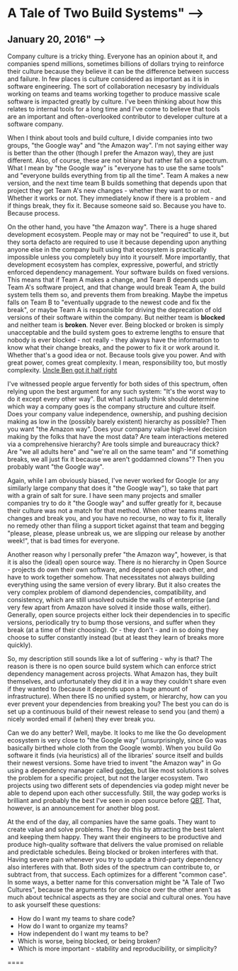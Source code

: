 # A Tale of Two Build Systems" -->
## January 20, 2016" -->

Company culture is a tricky thing.  Everyone has an opinion about it, and
companies spend millions, sometimes billions of dollars trying to reinforce
their culture because they believe it can be the difference between success and
failure.  In few places is culture considered as important as it is in software
engineering.  The sort of collaboration necesasry by individuals working on
teams and teams working together to produce massive scale software is impacted
greatly by culture.  I've been thinking about how this relates to internal
tools for a long time and I've come to believe that tools are an important and
often-overlooked contributor to developer culture at a software company.

When I think about tools and build culture, I divide companies into two groups,
"the Google way" and "the Amazon way".  I'm not saying either way is better
than the other (though I prefer the Amazon way), they are just different.
Also, of course, these are not binary but rather fall on a spectrum.  What I
mean by "the Google way" is "everyone has to use the same tools" and "everyone
builds everything from tip all the time".  Team A makes a new version, and the
next time team B builds something that depends upon that project they get Team
A's new changes - whether they want to or not.  Whether it works or not.  They
immediately know if there is a problem - and if things break, they fix it.
Because someone said so.  Because you have to.  Because process.

On the other hand, you have "the Amazon way".  There is a huge shared
development ecosystem.  People may or may not be "required" to use it, but they
sorta defacto are required to use it because depending upon anything anyone
else in the company built using that ecosystem is practically impossible unless
you completely buy into it yourself.  More importantly, that development
ecosystem has complex, expressive, powerful, and strictly enforced dependency
management.  Your software builds on fixed versions.  This means that if Team A
makes a change, and Team B depends upon Team A's software project, and that
change would break Team A, the build system tells them so, and prevents them
from breaking.  Maybe the impetus falls on Team B to "eventually upgrade to the
newest code and fix the break", or maybe Team A is responsible for driving the
deprecation of old versions of their software within the company.  But neither
team is **blocked** and neither team is **broken**.  Never ever.  Being
blocked or broken is simply unacceptable and the build system goes to extreme
lengths to ensure that nobody is ever blocked - not really - they always have
the information to know what their change breaks, and the power to fix it or
work around it.  Whether that's a good idea or not.  Because tools give you
power.  And with great power, comes great complexity.  I mean, responsibility
too, but mostly complexity.  [Uncle Ben got it half right](http://en.wikipedia.org/wiki/Uncle_Ben#.22With_great_power_comes_great_responsibility.22)

I've witnessed people argue fervently for both sides of this spectrum, often
relying upon the best argument for any such system: "It's the worst way to do
it except every other way".  But what I actually think should determine which
way a company goes is the company structure and culture itself.  Does your
company value independence, ownership, and pushing decision making as low in
the (possibly barely existent) hierarchy as possible?  Then you want "the
Amazon way".  Does your company value high-level decision making by the folks
that have the most data?  Are team interactions metered via a comprehensive
hierarchy?  Are tools simple and bureaucracy thick?  Are "we all adults here"
and "we're all on the same team" and "if something breaks, we all just fix it
because we aren't goddamned clowns"?  Then you probably want "the Google way".

Again, while I am obviously biased, I've never worked for Google (or any
similarly large company that does it "the Google way"), so take that part with
a grain of salt for sure.  I have seen many projects and smaller companies try
to do it "the Google way" and suffer greatly for it, because their culture was
not a match for that method.  When other teams make changes and break you, and
you have no recourse, no way to fix it, literally no remedy other than filing a
support ticket against that team and begging "please, please, please unbreak
us, we are slipping our release by another week!", that is bad times for
everyone.

Another reason why I personally prefer "the Amazon way", however, is that it is
also the (ideal) open source way.  There *is* no hierarchy in Open Source -
projects do own their own software, and depend upon each other, and have to work
together somehow.  That necessitates not always building everything using the
same version of every library.  But it also creates the very complex problem of
diamond dependencies, compatibility, and consistency, which are still unsolved
outside the walls of enterprise (and very few apart from Amazon have solved it
inside those walls, either).  Generally, open source projects either lock their
dependencies in to specific versions, periodically try to bump those versions,
and suffer when they break (at a time of their choosing).  Or - they don't - and
in so doing they choose to suffer constantly instead (but at least they learn of
breaks more quickly).

So, my description still sounds like a lot of suffering - why is that?  The
reason is there is no open source build system which can enforce strict
dependency management across projects.  What Amazon has, they built themselves,
and unfortunately they did it in a way they couldn't share even if they wanted
to (because it depends upon a huge amount of infrastructure).  When there IS no
unified system, or hierarchy, how can you ever prevent your dependencies from
breaking you?  The best you can do is set up a continuous build of their newest
release to send you (and them) a nicely worded email if (when) they ever break
you.

Can we do any better?  Well, maybe.  It looks to me like the Go development
ecosystem is very close to "the Google way" (unsurprisingly, since Go was
basically birthed whole cloth from the Google womb).  When you build Go
software it finds (via heuristics) all of the libraries' source itself and
builds their newest versions.  Some have tried to invent "the Amazon way" in Go
using a dependency manager called [godep](https://github.com/tools/godep), but like most solutions it
solves the problem for a specific project, but not the larger ecosystem.  Two
projects using two different sets of dependencies via godep might never be able
to depend upon each other successfully.  Still, the way godep works is
brilliant and probably the best I've seen in open source before
[QBT](https://qbtbuildtool.com).  That, however, is an announcement for another
blog post.

At the end of the day, all companies have the same goals.  They want to create
value and solve problems.  They do this by attracting the best talent and
keeping them happy.  They want their engineers to be productive and produce
high-quality software that delivers the value promised on reliable and
predictable schedules.  Being blocked or broken interferes with that.  Having
severe pain whenever you try to update a third-party dependency also interferes
with that.  Both sides of the spectrum can contribute to, or subtract from,
that success.  Each optimizes for a different "common case".  In some ways, a
better name for this conversation might be "A Tale of Two Cultures", because
the arguments for one choice over the other aren't as much about technical
aspects as they are social and cultural ones.  You have to ask yourself these
questions:

* How do I want my teams to share code?
* How do I want to organize my teams?
* How independent do I want my teams to be?
* Which is worse, being blocked, or being broken?
* Which is more important - stability and reproducibility, or simplicity?

====

